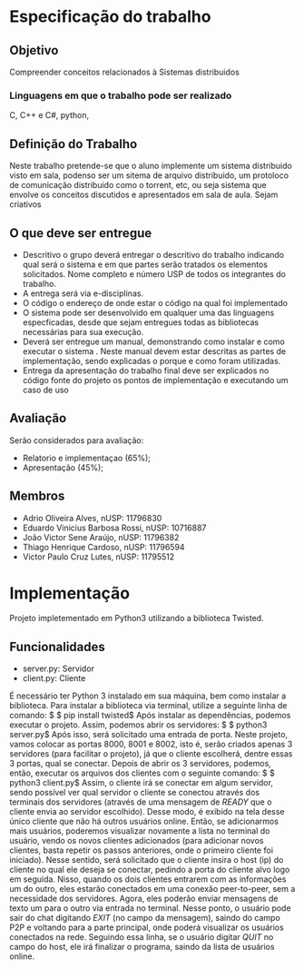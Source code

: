 # Especificação do trabalho

## Objetivo
Compreender conceitos relacionados à Sistemas distribuidos

### Linguagens em que o trabalho pode ser realizado
C, C++ e C#, python,

## Definição do Trabalho
Neste trabalho pretende-se que o aluno implemente um sistema distribuido visto em sala,
podenso ser um sitema de arquivo distribuido, um protoloco de comunicação distribuido
como o torrent, etc, ou seja sistema que envolve os conceitos discutidos e apresentados em
sala de aula. Sejam criativos

## O que deve ser entregue
- Descritivo o grupo deverá entregar o descritivo do trabalho indicando qual
será o sistema e em que partes serão tratados os elementos solicitados.
Nome completo e número USP de todos os integrantes do trabalho.
- A entrega será via e-disciplinas.
- O código o endereço de onde estar o código na qual foi
implementado
- O sistema pode ser desenvolvido em qualquer uma das linguagens
especficadas, desde que sejam entregues todas as bibliotecas
necessárias para sua execução.
- Deverá ser entregue um manual, demonstrando como instalar e como
executar o sistema . Neste manual devem estar descritas as partes de
implementação, sendo explicadas o porque e como foram utilizadas.
- Entrega da apresentação do trabalho final deve ser explicados no
código fonte do projeto os pontos de implementação e executando
um caso de uso

## Avaliação
Serão considerados para avaliação:
- Relatorio e implementaçao (65%);
- Apresentação (45%);

## Membros

- Adrio Oliveira Alves, nUSP: 11796830
- Eduardo Vinicius Barbosa Rossi, nUSP: 10716887
- João Victor Sene Araújo, nUSP: 11796382
- Thiago Henrique Cardoso, nUSP: 11796594
- Victor Paulo Cruz Lutes, nUSP: 11795512

# Implementação

Projeto impletementado em Python3 utilizando a biblioteca Twisted.

## Funcionalidades

- server.py: Servidor
- client.py: Cliente

É necessário ter Python 3 instalado em sua máquina, bem como instalar a biblioteca. Para instalar a biblioteca via terminal, utilize a seguinte linha de comando:
$ \$ pip install twisted$
Após instalar as dependências, podemos executar o projeto. Assim, podemos abrir os servidores:
$ \$ python3 server.py$
Após isso, será solicitado uma entrada de porta. Neste projeto, vamos colocar as portas 8000, 8001 e 8002, isto é, serão criados apenas 3 servidores (para facilitar o projeto), já que o cliente escolherá, dentre essas 3 portas, qual se conectar.
Depois de abrir os 3 servidores, podemos, então, executar os arquivos dos clientes com o seguinte comando:
$ \$ python3 client.py$
Assim, o cliente irá se conectar em algum servidor, sendo possível ver qual servidor o cliente se conectou através dos terminais dos servidores (através de uma mensagem de $READY$ que o cliente envia ao servidor escolhido).
Desse modo, é exibido na tela desse único cliente que não há outros usuários online. Então, se adicionarmos mais usuários, poderemos visualizar novamente a lista no terminal do usuário, vendo os novos clientes adicionados (para adicionar novos clientes, basta repetir os passos anteriores, onde o primeiro cliente foi iniciado).
Nesse sentido, será solicitado que o cliente insira o host (ip) do cliente no qual ele deseja se conectar, pedindo a porta do cliente alvo logo em seguida. Nisso, quando os dois clientes entrarem com as informações um do outro, eles estarão conectados em uma conexão peer-to-peer, sem a necessidade dos servidores. Agora, eles poderão enviar mensagens de texto um para o outro via entrada no terminal.
Nesse ponto, o usuário pode sair do chat digitando $EXIT$ (no campo da mensagem), saindo do campo P2P e voltando para a parte principal, onde poderá visualizar os usuários conectados na rede. Seguindo essa linha, se o usuário digitar $QUIT$ no campo do host, ele irá finalizar o programa, saindo da lista de usuários online.